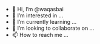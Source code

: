 - 👋 Hi, I’m @waqasbai
- 👀 I’m interested in ...
- 🌱 I’m currently learning ...
- 💞️ I’m looking to collaborate on ...
- 📫 How to reach me ...

<!---
waqasbai/waqasbai is a ✨ special ✨ repository because its `README.md` (this file) appears on your GitHub profile.
You can click the Preview link to take a look at your changes.
--->
